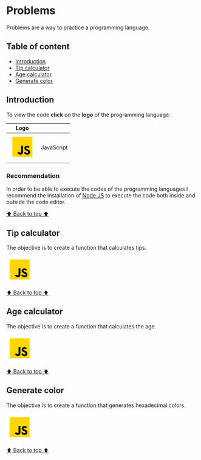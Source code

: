 # Problems

Problems are a way to practice a programming language.

## Table of content

- [Introduction](#introduction)
- [Tip calculator](#tip-calculator)
- [Age calculator](#age-calculator)
- [Generate color](#generate-color)

## Introduction

To view the code **click** on the **logo** of the programming language.

| Logo                      |            |
| ------------------------- | ---------- |
| ![JS](/assets/svg/js.svg) | JavaScript |

### Recommendation

In order to be able to execute the codes of the programming languages I recommend the installation of [Node JS](https://nodejs.org/en) to execute the code both inside and outside the code editor.

[⬆️ Back to top ⬆️](#problems)

## Tip calculator

The objective is to create a function that calculates tips.

[![JS](/assets/svg/js.svg)](/javascript/01-tip-calculator.js)

[⬆️ Back to top ⬆️](#problems)

## Age calculator

The objective is to create a function that calculates the age.

[![JS](/assets/svg/js.svg)](/javascript/02-age-calculator.js)

[⬆️ Back to top ⬆️](#problems)

## Generate color

The objective is to create a function that generates hexadecimal colors.

[![JS](/assets/svg/js.svg)](/javascript/03-generate-color.js)

[⬆️ Back to top ⬆️](#problems)
